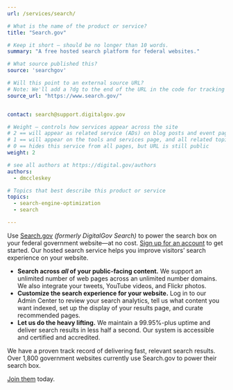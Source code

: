 ```yaml
---
url: /services/search/

# What is the name of the product or service?
title: "Search.gov"

# Keep it short — should be no longer than 10 words.
summary: "A free hosted search platform for federal websites."

# What source published this?
source: 'searchgov'

# Will this point to an external source URL?
# Note: We'll add a ?dg to the end of the URL in the code for tracking purposes
source_url: "https://www.search.gov/"


contact: search@support.digitalgov.gov

# Weight — controls how services appear across the site
# 2 == will appear as related service (ADs) on blog posts and event pages
# 1 == will appear on the tools and services page, and all related topic pages
# 0 == hides this service from all pages, but URL is still public
weight: 2

# see all authors at https://digital.gov/authors
authors:
  - dmccleskey

# Topics that best describe this product or service
topics:
  - search-engine-optimization
  - search

---
```


Use [Search.gov](https://search.gov) _(formerly DigitalGov Search)_ to power the search box on your federal government website—at no cost. <a href="https://search.usa.gov/signup" target="_blank">Sign up for an account</a> to get started. Our hosted search service helps you improve visitors&#8217; search experience on your website.

* **Search across _all_ of your public-facing content.** We support an unlimited number of web pages across an unlimited number domains. We also integrate your tweets, YouTube videos, and Flickr photos.
* **Customize the search experience for your website.** Log in to our Admin Center to review your search analytics, tell us what content you want indexed, set up the display of your results page, and curate recommended pages.
* **Let us do the heavy lifting.** We maintain a 99.95%-plus uptime and deliver search results in less half a second. Our system is accessible and certified and accredited.

We have a proven track record of delivering fast, relevant search results. Over 1,800 government websites currently use Search.gov to power their search box.

<a href="https://search.usa.gov/signup" target="_blank">Join them</a> today.
